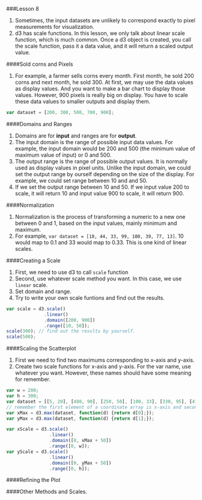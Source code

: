 ###Lesson 8
1. Sometimes, the input datasets are unlikely to correspond exactly to pixel measurements for visualization. 
2. d3 has scale functions. In this lesson, we only talk about linear scale function, which is much common. Once a d3 object is created, you call the scale function, pass it a data value, and it will return a scaled output value. 

####Sold corns and Pixels
1. For example, a farmer sells corns every month. First month, he sold 200 corns and next month, he sold 300. At first, we may use the data values as display values. And you want to make a bar chart to display those values. However, 900 pixels is really big on display. You have to scale these data values to smaller outputs and display them. 
```Javascript 
var dataset = [200, 300, 500, 700, 900];
```

####Domains and Ranges
1. Domains are for __input__ and ranges are for __output__. 
2. The input domain is the range of possible input data values. For example, the input domain would be 200 and 500 (the minimum value of maximum value of input) or 0 and 500.
3. The output range is the range of possible output values. It is normally used as display values in pixel units. Unlike the input domain, we could set the output range by ourself depending on the size of the display. For example, we could set range between 10 and and 50. 
4. If we set the output range between 10 and 50. If we input value 200 to scale, it will return 10 and input value 900 to scale, it will return 900. 

####Normalization
1. Normalization is the process of transforming a numeric to a new one between 0 and 1, based on the input values, mainly minimum and maximum. 
2. For example, ```var dataset = [10, 44, 33, 99, 100, 39, 77, 13]```. 10 would map to 0.1 and 33 would map to 0.33. This is one kind of linear scales. 

####Creating a Scale
1. First, we need to use d3 to call ```scale``` function
2. Second, use whatever scale method you want. In this case, we use ```linear``` scale. 
3. Set domain and range.
4. Try to write your own scale funtions and find out the results.
```Javascript
var scale = d3.scale()
              .linear()
              .domain([200, 900])
              .range([10, 50]);
scale(300); // find out the results by yourself.
scale(500);
```

####Scaling the Scatterplot
1. First we need to find two maximums corresponding to x-axis and y-axis.
2. Create two scale functions for x-axis and y-axis. For the var name, use whatever you want. However, these names should have some meaning for remember. 

```Javascript
var w = 200;
var h = 300;
var dataset = [[5, 20], [480, 90], [250, 50], [100, 33], [330, 95], [410, 12]];
// remember the first element of a coordinate array is x-axis and second element is y-axis
var xMax = d3.max(dataset, function(d) {return d[0];});
var yMax = d3.max(dataset, function(d) {return d[1];});

var xScale = d3.scale()
                .linear()
                .domain([0, xMax + 50])
                .range([0, w]);
var yScale = d3.scale()
                .linear()
                .domain([0, yMax + 50])
                .range([0, h]);
```

####Refining the Plot

####Other Methods and Scales. 
